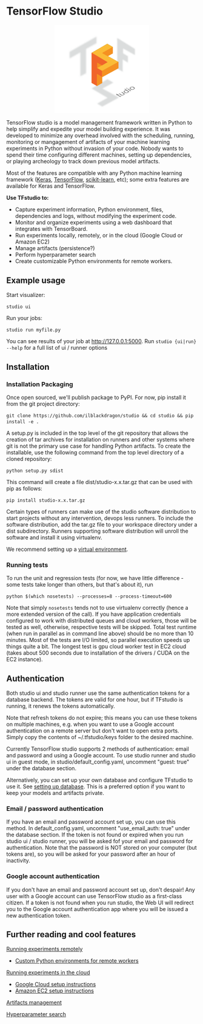# TensorFlow Studio
<p align="center">
  <img src="logo.png" width="250"/>
</p>

TensorFlow studio is a model management framework written in Python to help simplify and expedite your model building experience. It was developed to minimize any overhead involved with the scheduling, running, monitoring or mangagement of artifacts of your machine learning experiments in Python without invasion of your code. Nobody wants to spend their time configuring different machines, setting up dependencies, or playing archeology to track down previous model artifacts. 

Most of the features are compatible with any Python machine learning framework ([Keras](https://github.com/fchollet/keras), [TensorFlow](https://github.com/tensorflow/tensorflow), [scikit-learn](https://github.com/scikit-learn/scikit-learn), etc); some extra features are available for Keras and TensorFlow.

**Use TFstudio to:** 
* Capture experiment information, Python environment, files, dependencies and logs, without modifying the experiment code.
* Monitor and organize experiments using a web dashboard that integrates with TensorBoard.
* Run experiments locally, remotely, or in the cloud (Google Cloud or Amazon EC2)
* Manage artifacts (persistence?)
* Perform hyperparameter search
* Create customizable Python environments for remote workers.
    

## Example usage

Start visualizer:

    studio ui

Run your jobs:

    studio run myfile.py

You can see results of your job at http://127.0.0.1:5000. 
Run `studio {ui|run} --help` for a full list of ui / runner options


## Installation
### Installation Packaging
Once open sourced, we'll publish package to PyPI. For now, pip install it from the git project directory:

    git clone https://github.com/ilblackdragon/studio && cd studio && pip install -e .

A setup.py is included in the top level of the git repository that allows the creation of tar archives for installation on runners and other systems where git is not the primary use case for handling Python artifacts.  To create the installable, use the following command from the top level directory of a cloned repository:

    python setup.py sdist

This command will create a file dist/studio-x.x.tar.gz that can be used with pip as follows:

    pip install studio-x.x.tar.gz

Certain types of runners can make use of the studio software distribution to start projects without any intervention, devops less runners.  To include the software distribution, add the tar.gz file to your workspace directory under a dist subdirectory.  Runners supporting software distribution will unroll the software and install it using virtualenv.

We recommend setting up a [virtual environment](https://github.com/pypa/virtualenv).

### Running tests
To run the unit and regression tests (for now, we have little difference - some tests take longer than others, but that's about it), run 

    python $(which nosetests) --processes=8 --process-timeout=600

Note that simply `nosetests` tends not to use virtualenv correctly (hence a more extended version of the call). If you have application credentials configured 
to work with distributed queues and cloud workers, those will be tested as well, otherwise, respective tests will be skipped. Total test runtime (when run in parallel 
as in command line above) should be no more than 10 minutes. Most of the tests are I/O limited, so parallel execution speeds up things quite a bit. The longest test is
gpu cloud worker test in EC2 cloud (takes about 500 seconds due to installation of the drivers / CUDA on the EC2 instance).

## Authentication 
Both studio ui and studio runner use the same authentication tokens for a database backend. The tokens are valid for one hour, 
but if TFstudio is running, it renews the tokens automatically. 

Note that refresh tokens do not expire; this means you can use these tokens on multiple machines, e.g. when you want to use a Google account authentication on a remote server but don't want to open extra ports. Simply copy the contents of ~/.tfstudio/keys folder to the desired machine.

Currently TensorFlow studio supports 2 methods of authentication: email and password and using a Google account.
To use studio runner and studio ui in guest mode, in studio/default_config.yaml, uncomment "guest: true" under the database section.

Alternatively, you can set up your own database and configure TFstudio to use it. See [setting up database](docs/setup_database.md). This is a preferred option if you want to keep your models and artifacts private. 


### Email / password authentication
If you have an email and password account set up, you can use this method. In default_config.yaml, uncomment "use_email_auth: true" 
under the database section. If the token is not found or expired when you run studio ui / studio runner, you will be asked fof your email and password for authentication. Note that the password is NOT stored on your computer (but tokens are), 
so you will be asked for your password after an hour of inactivity. 

### Google account authentication
If you don't have an email and password account set up, don't despair! Any user with a Google account can use TensorFlow studio as a 
first-class citizen. If a token is not found when you run studio, the Web UI will redirect you to the Google account authentication app where you will be issued a new authentication token.

## Further reading and cool features

[Running experiments remotely](docs/remote_worker.md)
* [Custom Python environments for remote workers](docs/customenv.md)

[Running experiments in the cloud](docs/cloud.md)
* [Google Cloud setup instructions](docs/gcloud_setup.md)
* [Amazon EC2 setup instructions](docs/ec2_setup.md)

[Artifacts management](docs/artifacts.md)

[Hyperparameter search](docs/hyperparams.md)

